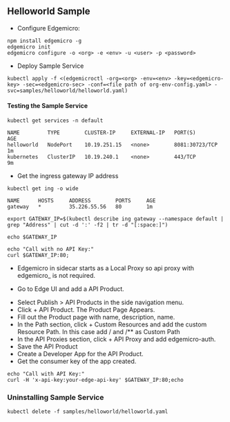 
## Helloworld Sample

- Configure Edgemicro:
```
npm install edgemicro -g
edgemicro init
edgemicro configure -o <org> -e <env> -u <user> -p <password>
```

- Deploy Sample Service
```
kubectl apply -f <(edgemicroctl -org=<org> -env=<env> -key=<edgemicro-key> -sec=<edgemicro-sec> -conf=<file path of org-env-config.yaml> -svc=samples/helloworld/helloworld.yaml)
```

#### Testing the Sample Service

```
kubectl get services -n default
```

```
NAME         TYPE        CLUSTER-IP     EXTERNAL-IP   PORT(S)          AGE
helloworld   NodePort    10.19.251.15   <none>        8081:30723/TCP   1m
kubernetes   ClusterIP   10.19.240.1    <none>        443/TCP          9m
```

- Get the ingress gateway IP address

```
kubectl get ing -o wide
```
```
NAME      HOSTS     ADDRESS        PORTS     AGE
gateway   *         35.226.55.56   80        1m
```

```
export GATEWAY_IP=$(kubectl describe ing gateway --namespace default | grep "Address" | cut -d ':' -f2 | tr -d "[:space:]")

echo $GATEWAY_IP

echo "Call with no API Key:"
curl $GATEWAY_IP:80;
```

* Edgemicro in sidecar starts as a Local Proxy so api proxy with edgemicro_ is not required. 

* Go to Edge UI and add a API Product.

- Select Publish > API Products in the side navigation menu.
- Click + API Product. The Product Page Appears.
- Fill out the Product page with name, description, name.
- In the Path section, click + Custom Resources and add the custom Resource Path. In this case add / and /** as Custom Path
- In the API Proxies section, click  + API Proxy and add edgemicro-auth. 
- Save the API Product
- Create a Developer App for the API Product.
- Get the consumer key of the app created.

```
echo "Call with API Key:"
curl -H 'x-api-key:your-edge-api-key' $GATEWAY_IP:80;echo
```

### Uninstalling Sample Service

```
kubectl delete -f samples/helloworld/helloworld.yaml
```



